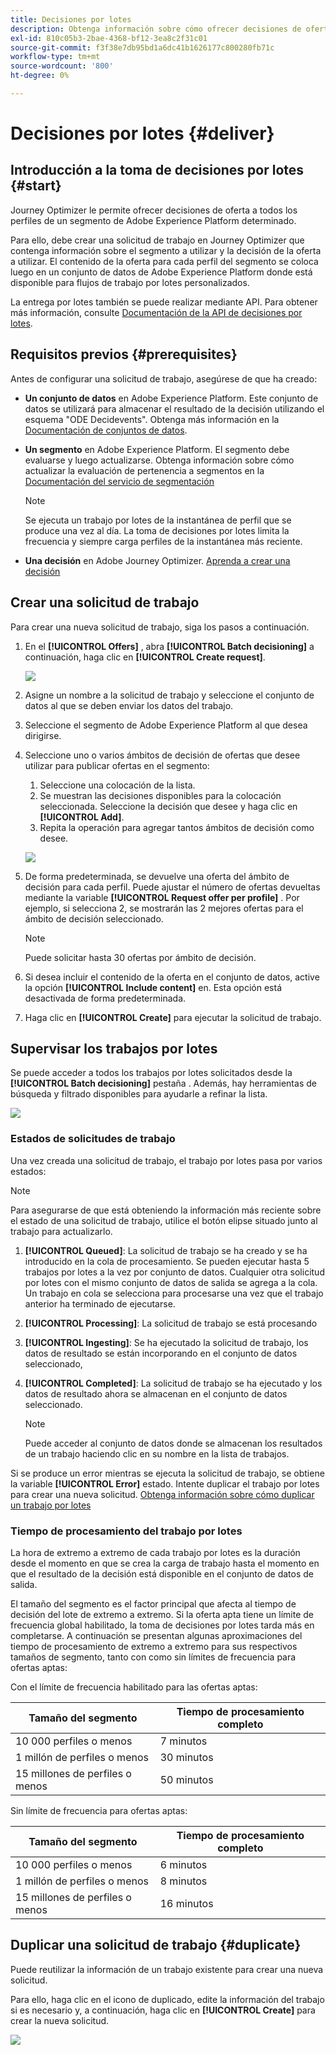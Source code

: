 ```yaml
---
title: Decisiones por lotes
description: Obtenga información sobre cómo ofrecer decisiones de oferta a todos los perfiles de un segmento determinado de Adobe Experience Platform.
exl-id: 810c05b3-2bae-4368-bf12-3ea8c2f31c01
source-git-commit: f3f38e7db95bd1a6dc41b1626177c800280fb71c
workflow-type: tm+mt
source-wordcount: '800'
ht-degree: 0%

---
```


# Decisiones por lotes {#deliver}

## Introducción a la toma de decisiones por lotes {#start}

Journey Optimizer le permite ofrecer decisiones de oferta a todos los perfiles de un segmento de Adobe Experience Platform determinado.

Para ello, debe crear una solicitud de trabajo en Journey Optimizer que contenga información sobre el segmento a utilizar y la decisión de la oferta a utilizar. El contenido de la oferta para cada perfil del segmento se coloca luego en un conjunto de datos de Adobe Experience Platform donde está disponible para flujos de trabajo por lotes personalizados.

La entrega por lotes también se puede realizar mediante API. Para obtener más información, consulte [Documentación de la API de decisiones por lotes](api-reference/offer-delivery-api/batch-decisioning-api.md).

## Requisitos previos {#prerequisites}

Antes de configurar una solicitud de trabajo, asegúrese de que ha creado:

* **Un conjunto de datos** en Adobe Experience Platform. Este conjunto de datos se utilizará para almacenar el resultado de la decisión utilizando el esquema &quot;ODE Decidevents&quot;. Obtenga más información en la [Documentación de conjuntos de datos](https://experienceleague.adobe.com/docs/experience-platform/catalog/datasets/overview.html).

* **Un segmento** en Adobe Experience Platform. El segmento debe evaluarse y luego actualizarse. Obtenga información sobre cómo actualizar la evaluación de pertenencia a segmentos en la [Documentación del servicio de segmentación](http://www.adobe.com/go/segmentation-overview-en)

   >[!NOTE]
   >
   >Se ejecuta un trabajo por lotes de la instantánea de perfil que se produce una vez al día. La toma de decisiones por lotes limita la frecuencia y siempre carga perfiles de la instantánea más reciente.

* **Una decisión** en Adobe Journey Optimizer. [Aprenda a crear una decisión](offer-activities/create-offer-activities.md)

<!-- in API doc, remove these info and add ref here-->

## Crear una solicitud de trabajo

Para crear una nueva solicitud de trabajo, siga los pasos a continuación.

1. En el **[!UICONTROL Offers]** , abra **[!UICONTROL Batch decisioning]** a continuación, haga clic en **[!UICONTROL Create request]**.

   ![](assets/batch-create.png)

1. Asigne un nombre a la solicitud de trabajo y seleccione el conjunto de datos al que se deben enviar los datos del trabajo.

1. Seleccione el segmento de Adobe Experience Platform al que desea dirigirse.

1. Seleccione uno o varios ámbitos de decisión de ofertas que desee utilizar para publicar ofertas en el segmento:
   1. Seleccione una colocación de la lista.
   1. Se muestran las decisiones disponibles para la colocación seleccionada. Seleccione la decisión que desee y haga clic en **[!UICONTROL Add]**.
   1. Repita la operación para agregar tantos ámbitos de decisión como desee.

   ![](assets/batch-decision.png)

1. De forma predeterminada, se devuelve una oferta del ámbito de decisión para cada perfil. Puede ajustar el número de ofertas devueltas mediante la variable **[!UICONTROL Request offer per profile]** . Por ejemplo, si selecciona 2, se mostrarán las 2 mejores ofertas para el ámbito de decisión seleccionado.

   >[!NOTE]
   >
   >Puede solicitar hasta 30 ofertas por ámbito de decisión.

1. Si desea incluir el contenido de la oferta en el conjunto de datos, active la opción **[!UICONTROL Include content]** en. Esta opción está desactivada de forma predeterminada.

1. Haga clic en **[!UICONTROL Create]** para ejecutar la solicitud de trabajo.

## Supervisar los trabajos por lotes

Se puede acceder a todos los trabajos por lotes solicitados desde la **[!UICONTROL Batch decisioning]** pestaña . Además, hay herramientas de búsqueda y filtrado disponibles para ayudarle a refinar la lista.

![](assets/batch-list.png)

### Estados de solicitudes de trabajo

Una vez creada una solicitud de trabajo, el trabajo por lotes pasa por varios estados:

>[!NOTE]
>
>Para asegurarse de que está obteniendo la información más reciente sobre el estado de una solicitud de trabajo, utilice el botón elipse situado junto al trabajo para actualizarlo.

1. **[!UICONTROL Queued]**: La solicitud de trabajo se ha creado y se ha introducido en la cola de procesamiento. Se pueden ejecutar hasta 5 trabajos por lotes a la vez por conjunto de datos. Cualquier otra solicitud por lotes con el mismo conjunto de datos de salida se agrega a la cola. Un trabajo en cola se selecciona para procesarse una vez que el trabajo anterior ha terminado de ejecutarse.
1. **[!UICONTROL Processing]**: La solicitud de trabajo se está procesando
1. **[!UICONTROL Ingesting]**: Se ha ejecutado la solicitud de trabajo, los datos de resultado se están incorporando en el conjunto de datos seleccionado,
1. **[!UICONTROL Completed]**: La solicitud de trabajo se ha ejecutado y los datos de resultado ahora se almacenan en el conjunto de datos seleccionado.

   >[!NOTE]
   >
   >Puede acceder al conjunto de datos donde se almacenan los resultados de un trabajo haciendo clic en su nombre en la lista de trabajos.

Si se produce un error mientras se ejecuta la solicitud de trabajo, se obtiene la variable **[!UICONTROL Error]** estado. Intente duplicar el trabajo por lotes para crear una nueva solicitud. [Obtenga información sobre cómo duplicar un trabajo por lotes](#duplicate)

### Tiempo de procesamiento del trabajo por lotes

La hora de extremo a extremo de cada trabajo por lotes es la duración desde el momento en que se crea la carga de trabajo hasta el momento en que el resultado de la decisión está disponible en el conjunto de datos de salida.

El tamaño del segmento es el factor principal que afecta al tiempo de decisión del lote de extremo a extremo. Si la oferta apta tiene un límite de frecuencia global habilitado, la toma de decisiones por lotes tarda más en completarse. A continuación se presentan algunas aproximaciones del tiempo de procesamiento de extremo a extremo para sus respectivos tamaños de segmento, tanto con como sin límites de frecuencia para ofertas aptas:

Con el límite de frecuencia habilitado para las ofertas aptas:

| Tamaño del segmento | Tiempo de procesamiento completo |
|--------------|----------------------------|
| 10 000 perfiles o menos | 7 minutos |
| 1 millón de perfiles o menos | 30 minutos |
| 15 millones de perfiles o menos | 50 minutos |

Sin límite de frecuencia para ofertas aptas:

| Tamaño del segmento | Tiempo de procesamiento completo |
|--------------|----------------------------|
| 10 000 perfiles o menos | 6 minutos |
| 1 millón de perfiles o menos | 8 minutos |
| 15 millones de perfiles o menos | 16 minutos |

## Duplicar una solicitud de trabajo {#duplicate}

Puede reutilizar la información de un trabajo existente para crear una nueva solicitud.

Para ello, haga clic en el icono de duplicado, edite la información del trabajo si es necesario y, a continuación, haga clic en **[!UICONTROL Create]** para crear la nueva solicitud.

![](assets/batch-duplicate.png)
